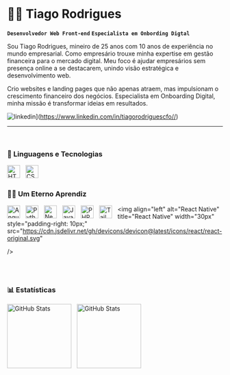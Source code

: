 # 👨‍💻 Tiago Rodrigues

**`Desenvolvedor Web Front-end`**
**`Especialista em Onbording Digtal`**

Sou Tiago Rodrigues, mineiro de 25 anos com 10 anos de experiência no mundo empresarial. Como empresário trouxe minha expertise em gestão financeira para o mercado digital. Meu foco é ajudar empresários sem presença online a se destacarem, unindo visão estratégica e desenvolvimento web. 

Crio websites e landing pages que não apenas atraem, mas impulsionam o crescimento financeiro dos negócios. Especialista em Onboarding Digital, minha missão é transformar ideias em resultados.

![linkedin](https://img.shields.io/badge/LinkedIn-0077B5?style=for-the-badge&logo=linkedin&logoColor=white)](https://www.linkedin.com/in/tiagorodriguescfo//)

---
<br>

### 🤖 Linguagens e Tecnologias

<img 
    align="left" 
    alt="HTML"
    title="HTML" 
    width="30px" 
    style="padding-right: 10px;" 
    src="https://cdn.jsdelivr.net/gh/devicons/devicon@latest/icons/html5/html5-original.svg" 
/>
<img 
    align="left" 
    alt="CSS" 
    title="CSS"
    width="30px" 
    style="padding-right: 10px;" 
    src="https://cdn.jsdelivr.net/gh/devicons/devicon@latest/icons/css3/css3-original.svg" 
/>

<br/>
<br/>

### 👨‍🎓 Um Eterno Aprendiz
<img 
    align="left" 
    alt="Angular" 
    title="Angular"
    width="30px" 
    style="padding-right: 10px;" 
    src="https://cdn.jsdelivr.net/gh/devicons/devicon@latest/icons/angular/angular-original.svg" 
/>
<img 
    align="left" 
    alt="Python" 
    title="Python"
    width="30px" 
    style="padding-right: 10px;" 
    src="https://cdn.jsdelivr.net/gh/devicons/devicon@latest/icons/python/python-original.svg" 
/>
<img 
    align="left" 
    alt="Next.js" 
    title="Next.js"
    width="30px" 
    style="padding-right: 10px;" 
    src="https://cdn.jsdelivr.net/gh/devicons/devicon@latest/icons/nextjs/nextjs-original.svg" 
/>
<img 
    align="left" 
    alt="JavaScript" 
    title="JavaScript"
    width="30px" 
    style="padding-right: 10px;" 
    src="https://cdn.jsdelivr.net/gh/devicons/devicon@latest/icons/javascript/javascript-original.svg" 
/>
<img 
    align="left" 
    alt="PHP" 
    title="PHP"
    width="30px" 
    style="padding-right: 10px;" 
    src="https://cdn.jsdelivr.net/gh/devicons/devicon@latest/icons/php/php-original.svg" 
/>
<img 
    align="left" 
    alt="Tailwind" 
    title="Tailwind"
    width="30px" 
    style="padding-right: 10px;" 
    src="https://cdn.jsdelivr.net/gh/devicons/devicon@latest/icons/tailwindcss/tailwindcss-original.svg" 
/>
<img 
    align="left" 
    alt="React Native" 
    title="React Native"
    width="30px" 
    style="padding-right: 10px;" 
    src="https://cdn.jsdelivr.net/gh/devicons/devicon@latest/icons/react/react-original.svg"
          
/>

<br/>
<br/>


### 📊 Estatísticas

<p>
  <img 
    align="left" 
    alt="GitHub Stats" 
    height="150"
    style="padding-right: 10px;" 
    src="https://github-readme-stats.vercel.app/api?username=devtiagoro&show_icons=true&theme=dark&include_all_commits=true&locale=pt-br" 
  />
</p>
<p>
<img 
      align="left" 
      alt="GitHub Stats" 
      height="150" 
      src="https://github-readme-stats.vercel.app/api/top-langs/?username=devtiagoro&theme=dark&layout=compact&custom_title=Tecnologias&langs_count=9" 
  />

</p>
